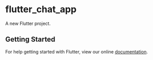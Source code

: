 # flutter_chat_app

A new Flutter project.

## Getting Started

For help getting started with Flutter, view our online
[documentation](https://flutter.io/).
